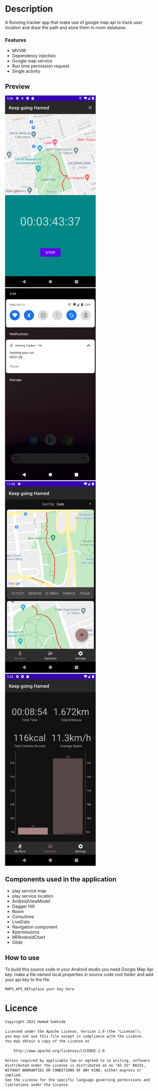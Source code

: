 # Description 
 A Running tracker app that make use of google map api to track user location and draw the path and store them in room database.

### Features
- MVVM
- Dependency injection
- Google map service
- Run time permission request
- Single activity


## Preview
<img src="pic1.png" width="300" />
<img src="pic2.png" width="300" />
<img src="pic3.png" width="300" />
<img src="pic4.png" width="300" />


## Components used in the application
- play service map
- play service location
- AndroidViewModel
- Dagger Hilt
- Room
- Coroutines
- LiveData
- Navigation component
- Kpermissions
- MPAndroidChart
- Glide

## How to use
To build this source code in your Android studio you need Google Map Api key. 
make a file named local.properties in source code root folder and add your api key to the file.

    MAPS_API_KEY=place your key here


# Licence

    Copyright 2021 Hamed Vakhide
    
    Licensed under the Apache License, Version 2.0 (the "License");
    you may not use this file except in compliance with the License.
    You may obtain a copy of the License at
    
        http://www.apache.org/licenses/LICENSE-2.0
    
    Unless required by applicable law or agreed to in writing, software
    distributed under the License is distributed on an "AS IS" BASIS,
    WITHOUT WARRANTIES OR CONDITIONS OF ANY KIND, either express or implied.
    See the License for the specific language governing permissions and
    limitations under the License.